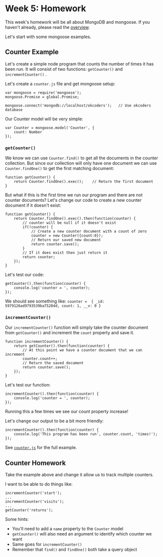 Week 5: Homework
====

This week's homework will be all about MongoDB and mongoose.  If you haven't already, please read the [overview](https://github.com/sergei202/okcoders-backend-2017/blob/master/week5/overview.md).

Let's start with some mongoose examples.

## Counter Example
Let's create a simple node program that counts the number of times it has been run.  It will consist of two functions: `getCounter()` and `incrementCounter()` .

Let's create a `counter.js` file and get mongoose setup:

```
var mongoose = require('mongoose');
mongoose.Promise = global.Promise;

mongoose.connect('mongodb://localhost/okcoders');	// Use okcoders database
```


Our Counter model will be very simple:
```
var Counter = mongoose.model('Counter', {
	count: Number
});
```

### `getCounter()`
We know we can use `Counter.find()` to get all the documents in the counter collection.  But since our collection will only have one document we can use `Counter.findOne()` to get the first matching document:

```
function getCounter() {
	return Counter.findOne().exec();	// Return the first document
}
```

But what if this is the first time we run our program and there are not counter documents?  Let's change our code to create a new counter document if it doesn't exist:

```
function getCounter() {
	return Counter.findOne().exec().then(function(counter) {
		// counter will be null if it doesn't exist
		if(!counter) {
			// Create a new counter document with a count of zero
			counter = new Counter({count:0});
			// Return our saved new document
			return counter.save();
		}
		// If it does exist then just return it
		return counter;
	});
}
```

Let's test our code:
```
getCounter().then(function(counter) {
	console.log('counter = ', counter);
});
```

We should see something like: `counter =  { _id: 5979126ad9793539ba75284d, count: 1, __v: 0 }
`

### `incrementCounter()`
Our `incrementCounter()` function will simply take the counter document from `getCounter()` and increment the `count` property and save it.

```
function incrementCounter() {
	return getCounter().then(function(counter) {
		// At this point we have a counter document that we can increment
		counter.count++;
		// Return the saved document
		return counter.save();
	});
}
```

Let's test our function:
```
incrementCounter().then(function(counter) {
	console.log('counter = ', counter);
});
```

Running this a few times we see our count property increase!

Let's change our output to be a bit more friendly:

```
incrementCounter().then(function(counter) {
	console.log('This program has been run', counter.count, 'times!');
});
```

See [`counter.js`](https://github.com/sergei202/okcoders-backend-2017/blob/master/week5/homework/counter.js) for the full example.

## Counter Homework
Take the example above and change it allow us to track multiple counters.

I want to be able to do things like:
```
incrementCounter('start');
...
incrementCounter('visits');
...
getCounter('returns');
```

Some hints:
- You'll need to add a `name` property to the `Counter` model
- `getCounter()` will also need an argument to identify which counter we want
- Same goes for `incrementCounter()`
- Remember that `find()` and `findOne()` both take a query object

